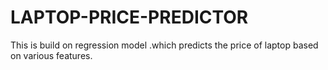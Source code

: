 # LAPTOP-PRICE-PREDICTOR
This is build on regression model .which predicts the price of laptop based on various features.

